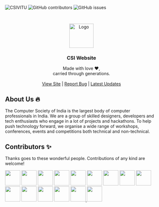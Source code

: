 <!-- Shields.io badges, don't change manually -->
![CSIVITU](https://img.shields.io/badge/csivitu-csivitu-orange?style=flat-square)
![GitHub contributors](https://img.shields.io/github/contributors/csivitu/CSIWebsite2\.0?style=flat-square&color=blue)
![GitHub issues](https://img.shields.io/github/issues/csivitu/CSIWebsite2\.0?style=flat-square&color=green)


<!-- PROJECT LOGO -->
<br />
<p align="center">
  <a href="https://github.com/csivitu">
    <img src="https://csivit.com/images/favicon.png" alt="Logo" width="80">
  </a>

  <h3 align="center">CSI Website</h3>

  <p align="center">
    Made with love &#x2764;,<br />
    carried through generations.<br />
    <br />
    <a href="https://csivit.com/">View Site</a>
    |
    <a href="https://github.com/csivitu/CSIWebsite2.0/issues">Report Bug</a>
    |
    <a href="https://www.instagram.com/csivitu/?hl=en">Latest Updates</a>

  </p>
</p>


## About Us 🔥

<p>
    The Computer Society of India is the largest body of computer professionals in India. We are a group of skilled designers, developers and tech enthusiasts who engage in a lot of projects and hackathons. To help push technology forward, we organise a wide range of workshops, conferences, events and competitions both technical and non-technical.
</p>


## Contributors ✨

<p>
    Thanks goes to these wonderful people. Contributions of any kind are welcome!
</p>

<!-- DO NOT ADD ANYTHING BEYOND THIS MANUALLY,
THIS IS HANDLED BY GITHUB ACTIONS ALONE. -->

<a href='https://github.com/v1br' ping='https://github.com/vibhorag2003'><img src='https://github.com/v1br.png' height='50px' /></a> <a href='https://github.com/shaarangg'><img src='https://github.com/shaarangg.png' height='50px' /></a> <a href='https://github.com/namsnath'><img src='https://github.com/namsnath.png' height='50px' /></a> <a href='https://github.com/roerohan'><img src='https://github.com/roerohan.png' height='50px' /></a> <a href='https://github.com/alias-rahil'><img src='https://github.com/alias-rahil.png' height='50px' /></a> <a href='https://github.com/thebongy'><img src='https://github.com/thebongy.png' height='50px' /></a> <a href='https://github.com/anubhav-aryan'><img src='https://github.com/anubhav-aryan.png' height='50px' /></a> <a href='https://github.com/pranshupranjal'><img src='https://github.com/pranshupranjal.png' height='50px' /></a> <a href='https://github.com/rakeshprask'><img src='https://github.com/rakeshprask.png' height='50px' /></a> <a href='https://github.com/Subham-Panda'><img src='https://github.com/Subham-Panda.png' height='50px' /></a> <a href='https://github.com/theProgrammerDavid'><img src='https://github.com/theProgrammerDavid.png' height='50px' /></a> <a href='https://github.com/ashikka'><img src='https://github.com/ashikka.png' height='50px' /></a> <a href='https://github.com/Shiv10'><img src='https://github.com/Shiv10.png' height='50px' /></a> <a href='https://github.com/sanjaybaskaran01'><img src='https://github.com/sanjaybaskaran01.png' height='50px' /> 
 <a href='https://github.com/114611650+v1br'><img src='https://github.com/114611650+v1br.png' height='50px' /></a>
